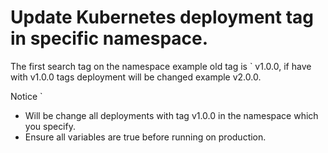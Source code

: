 # Update Kubernetes deployment tag in specific namespace.

The first search tag on the namespace example old tag is ` v1.0.0, if have with v1.0.0 tags deployment will be changed example v2.0.0.

Notice `
 - Will be change all deployments with tag v1.0.0 in the namespace which you specify.
 - Ensure all variables are true before running on production.
